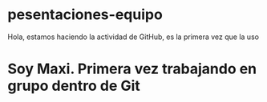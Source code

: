 # pesentaciones-equipo
Hola, estamos haciendo la actividad de GitHub, es la primera vez que la uso

# Soy Maxi. Primera vez trabajando en grupo dentro de Git
